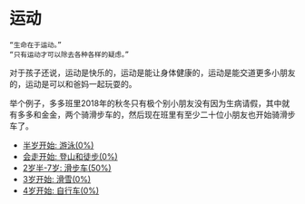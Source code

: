 # 运动

    “生命在于运动。”
    “只有运动才可以除去各种各样的疑虑。”

对于孩子还说，运动是快乐的，运动是能让身体健康的，运动是能交道更多小朋友的，运动是可以和爸妈一起玩耍的。

举个例子，多多班里2018年的秋冬只有极个别小朋友没有因为生病请假，其中就有多多和金金，两个骑滑步车的，然后现在班里有至少二十位小朋友也开始骑滑步车了。

- [半岁开始: 游泳(0%)](./swimming.md)
- [会走开始: 登山和徒步(0%)](./hiking.md)
- [2岁半-7岁: 滑步车(50%)](./push-bike.md)
- [3岁开始: 滑雪(0%)](./skiing.md)
- [4岁开始: 自行车(0%)](./bicycle.md)
